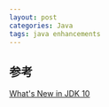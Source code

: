 ```yaml
---
layout: post
categories: Java
tags: java enhancements
---
```




## 参考

[What's New in JDK 10](https://www.oracle.com/technetwork/java/javase/10-relnote-issues-4108729.html#NewFeature)